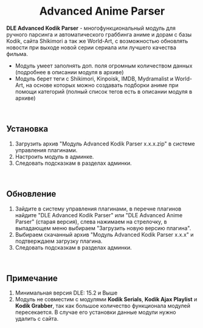 <h1 align="center">Advanced Anime Parser</h1>
<p><b>DLE Advanced Kodik Parser</b> - многофункциональный модуль для ручного парсинга и автоматического граббинга аниме и дорам с базы Kodik, сайта Shikimori а так же World-Art, с возможностью обновлять новости при выходе новой серии сериала или лучшего качества фильма.</p>
<ul>
	<li>Модуль умеет заполнять доп. поля огромным количеством данных (подробнее в описании модуля в архиве)</li>
	<li>Модуль берет теги с Shikimori, Kinpoisk, IMDB, Mydramalist и World-Art, на основе которых можно создавать подборки аниме при помощи категорий (полный список тегов есть в описании модуля в архиве)</li>
</ul>
<br/>
<h2>Установка</h2>
<ol>
	<li>Загрузить архив "Модуль Advanced Kodik Parser x.x.x.zip" в системе управления плагинами.</li>
	<li>Настроить модуль в админке.</li>
	<li>Следовать подсказкам в разделах админки.</li>
</ol>
<br/>
<h2>Обновление</h2>
<ol>
	<li>Зайдите в систему управления плагинами, в перечне плагинов найдите "DLE Advanced Kodik Parser" или "DLE Advanced Anime Parser" (старая версия), слева нажимаем на стрелочку, в выпадающем меню выбираем "Загрузить новую версию плагина".</li>
	<li>Выбираем скачанный архив "Модуль Advanced Kodik Parser x.x.x" и подтверждаем загрузку плагина.</li>
	<li>Следовать подсказкам в разделах админки.</li>
</ol>
<br/>
<h2>Примечание</h2>
<ol>
	<li>Минимальная версия DLE: 15.2 и Выше</li>
	<li>Модуль не совместим с модулями <b>Kodik Serials</b>, <b>Kodik Ajax Playlist</b> и <b>Kodik Grabber</b>, так как большое количество функционала модулей пересекается. В случае его установки данные модули нужно удалить с сайта.</li>
</ol>
